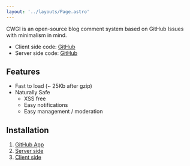 ```yaml
---
layout: '../layouts/Page.astro'
---
```


CWGI is an open-source blog comment system based on GitHub Issues with minimalism in mind.

- Client side code: [GitHub](https://github.com/jw-12138/cwgi-cli)
- Server side code: [GitHub](https://github.com/jw-12138/cwgi-api)

## Features

- Fast to load (~ 25Kb after gzip)
- Naturally Safe
  - XSS free
  - Easy notifications
  - Easy management / moderation

## Installation

1. [GitHub App](/github-app)
2. [Server side](/server-side)
3. [Client side](/client-side)
